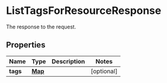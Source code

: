 

# ListTagsForResourceResponse

The response to the request.

## Properties

| Name | Type | Description | Notes |
|------------ | ------------- | ------------- | -------------|
|**tags** | [**Map**](Map.md) |  |  [optional] |



